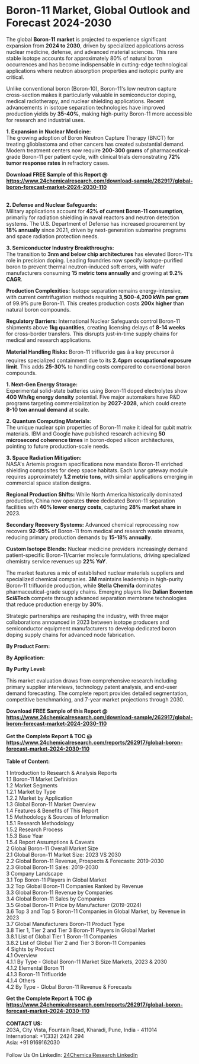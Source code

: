 <h1>Boron-11 Market, Global Outlook and Forecast 2024-2030</h1><p>The global <strong>Boron-11 market</strong> is projected to experience significant expansion from <strong>2024 to 2030</strong>, driven by specialized applications across nuclear medicine, defense, and advanced material sciences. This rare stable isotope accounts for approximately 80% of natural boron occurrences and has become indispensable in cutting-edge technological applications where neutron absorption properties and isotopic purity are critical.</p><p>Unlike conventional boron (Boron-10), Boron-11's low neutron capture cross-section makes it particularly valuable in semiconductor doping, medical radiotherapy, and nuclear shielding applications. Recent advancements in isotope separation technologies have improved production yields by <strong>35-40%</strong>, making high-purity Boron-11 more accessible for research and industrial uses.</p><p><strong>1. Expansion in Nuclear Medicine:</strong><br>
The growing adoption of Boron Neutron Capture Therapy (BNCT) for treating glioblastoma and other cancers has created substantial demand. Modern treatment centers now require <strong>200-300 grams</strong> of pharmaceutical-grade Boron-11 per patient cycle, with clinical trials demonstrating <strong>72% tumor response rates</strong> in refractory cases.</p><div><b>Download FREE Sample of this Report @ 
            <a href="https://www.24chemicalresearch.com/download-sample/262917/global-boron-forecast-market-2024-2030-110">
            https://www.24chemicalresearch.com/download-sample/262917/global-boron-forecast-market-2024-2030-110</a></b></div><br><p><strong>2. Defense and Nuclear Safeguards:</strong><br>
Military applications account for <strong>42% of current Boron-11 consumption</strong>, primarily for radiation shielding in naval reactors and neutron detection systems. The U.S. Department of Defense has increased procurement by <strong>18% annually</strong> since 2021, driven by next-generation submarine programs and space radiation protection needs.</p><p><strong>3. Semiconductor Industry Breakthroughs:</strong><br>
The transition to <strong>3nm and below chip architectures</strong> has elevated Boron-11's role in precision doping. Leading foundries now specify isotope-purified boron to prevent thermal neutron-induced soft errors, with wafer manufacturers consuming <strong>15 metric tons annually</strong> and growing at <strong>9.2% CAGR</strong>.</p><p><strong>Production Complexities:</strong> Isotope separation remains energy-intensive, with current centrifugation methods requiring <strong>3,500-4,200 kWh per gram</strong> of 99.9% pure Boron-11. This creates production costs <strong>200x higher</strong> than natural boron compounds.</p><p><strong>Regulatory Barriers:</strong> International Nuclear Safeguards control Boron-11 shipments above <strong>1kg quantities</strong>, creating licensing delays of <strong>8-14 weeks</strong> for cross-border transfers. This disrupts just-in-time supply chains for medical and research applications.</p><p><strong>Material Handling Risks:</strong> Boron-11 trifluoride gas â a key precursor â requires specialized containment due to its <strong>2.4ppm occupational exposure limit</strong>. This adds <strong>25-30%</strong> to handling costs compared to conventional boron compounds.</p><p><strong>1. Next-Gen Energy Storage:</strong><br>
Experimental solid-state batteries using Boron-11 doped electrolytes show <strong>400 Wh/kg energy density</strong> potential. Five major automakers have R&amp;D programs targeting commercialization by <strong>2027-2028</strong>, which could create <strong>8-10 ton annual demand</strong> at scale.</p><p><strong>2. Quantum Computing Materials:</strong><br>
The unique nuclear spin properties of Boron-11 make it ideal for qubit matrix materials. IBM and Google have published research achieving <strong>50 microsecond coherence times</strong> in boron-doped silicon architectures, pointing to future production-scale needs.</p><p><strong>3. Space Radiation Mitigation:</strong><br>
NASA's Artemis program specifications now mandate Boron-11 enriched shielding composites for deep space habitats. Each lunar gateway module requires approximately <strong>1.2 metric tons</strong>, with similar applications emerging in commercial space station designs.</p><p><strong>Regional Production Shifts:</strong> While North America historically dominated production, China now operates <strong>three</strong> dedicated Boron-11 separation facilities with <strong>40% lower energy costs</strong>, capturing <strong>28% market share</strong> in 2023.</p><p><strong>Secondary Recovery Systems:</strong> Advanced chemical reprocessing now recovers <strong>92-95%</strong> of Boron-11 from medical and research waste streams, reducing primary production demands by <strong>15-18% annually</strong>.</p><p><strong>Custom Isotope Blends:</strong> Nuclear medicine providers increasingly demand patient-specific Boron-11/carrier molecule formulations, driving specialized chemistry service revenues up <strong>22% YoY</strong>.</p><p>The market features a mix of established nuclear materials suppliers and specialized chemical companies. <strong>3M</strong> maintains leadership in high-purity Boron-11 trifluoride production, while <strong>Stella Chemifa</strong> dominates pharmaceutical-grade supply chains. Emerging players like <strong>Dalian Boronten Sci&amp;Tech</strong> compete through advanced separation membrane technologies that reduce production energy by <strong>30%</strong>.</p><p>Strategic partnerships are reshaping the industry, with three major collaborations announced in 2023 between isotope producers and semiconductor equipment manufacturers to develop dedicated boron doping supply chains for advanced node fabrication.</p><p><strong>By Product Form:</strong></p><p><strong>By Application:</strong></p><p><strong>By Purity Level:</strong></p><p>This market evaluation draws from comprehensive research including primary supplier interviews, technology patent analysis, and end-user demand forecasting. The complete report provides detailed segmentation, competitive benchmarking, and 7-year market projections through 2030.</p><div><b>Download FREE Sample of this Report @ 
            <a href="https://www.24chemicalresearch.com/download-sample/262917/global-boron-forecast-market-2024-2030-110">
            https://www.24chemicalresearch.com/download-sample/262917/global-boron-forecast-market-2024-2030-110</a></b></div><br><div><b>Get the Complete Report & TOC @ 
            <a href="https://www.24chemicalresearch.com/reports/262917/global-boron-forecast-market-2024-2030-110">
            https://www.24chemicalresearch.com/reports/262917/global-boron-forecast-market-2024-2030-110</a></b></div><br>
            <b>Table of Content:</b><p>1 Introduction to Research & Analysis Reports<br />
    1.1 Boron-11 Market Definition<br />
    1.2 Market Segments<br />
        1.2.1 Market by Type<br />
        1.2.2 Market by Application<br />
    1.3 Global Boron-11 Market Overview<br />
    1.4 Features & Benefits of This Report<br />
    1.5 Methodology & Sources of Information<br />
        1.5.1 Research Methodology<br />
        1.5.2 Research Process<br />
        1.5.3 Base Year<br />
        1.5.4 Report Assumptions & Caveats<br />
2 Global Boron-11 Overall Market Size<br />
    2.1 Global Boron-11 Market Size: 2023 VS 2030<br />
    2.2 Global Boron-11 Revenue, Prospects & Forecasts: 2019-2030<br />
    2.3 Global Boron-11 Sales: 2019-2030<br />
3 Company Landscape<br />
    3.1 Top Boron-11 Players in Global Market<br />
    3.2 Top Global Boron-11 Companies Ranked by Revenue<br />
    3.3 Global Boron-11 Revenue by Companies<br />
    3.4 Global Boron-11 Sales by Companies<br />
    3.5 Global Boron-11 Price by Manufacturer (2019-2024)<br />
    3.6 Top 3 and Top 5 Boron-11 Companies in Global Market, by Revenue in 2023<br />
    3.7 Global Manufacturers Boron-11 Product Type<br />
    3.8 Tier 1, Tier 2 and Tier 3 Boron-11 Players in Global Market<br />
        3.8.1 List of Global Tier 1 Boron-11 Companies<br />
        3.8.2 List of Global Tier 2 and Tier 3 Boron-11 Companies<br />
4 Sights by Product<br />
    4.1 Overview<br />
        4.1.1 By Type - Global Boron-11 Market Size Markets, 2023 & 2030<br />
        4.1.2 Elemental Boron 11<br />
        4.1.3 Boron-11 Trifluoride<br />
        4.1.4 Others<br />
    4.2 By Type - Global Boron-11 Revenue & Forecasts<br /></p><div><b>Get the Complete Report & TOC @ 
            <a href="https://www.24chemicalresearch.com/reports/262917/global-boron-forecast-market-2024-2030-110">
            https://www.24chemicalresearch.com/reports/262917/global-boron-forecast-market-2024-2030-110</a></b></div><br><b>CONTACT US:</b><br>
            203A, City Vista, Fountain Road, Kharadi, Pune, India - 411014<br>
            International: +1(332) 2424 294<br>
            Asia: +91 9169162030 <br><br>
            Follow Us On LinkedIn: <a href="https://www.linkedin.com/company/24chemicalresearch/">24ChemicalResearch LinkedIn</a>